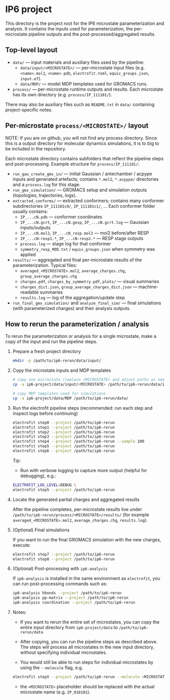 # IP6 project

This directory is the project root for the IP6 microstate parameterization
and analysis. It contains the inputs used for parameterization, the per‑
microstate pipeline outputs and the post-processed/aggregated results.

## Top-level layout

- `data/` — input materials and auxiliary files used by the pipeline:
  - `data/input/<MICROSTATE>/` — per-microstate input files (e.g. `<name>.mol2`,
    `<name>.pdb`, `electrofit.toml`, `equiv_groups.json`, `input.ef`).
  - `data/MDP/` — model MDP templates used for GROMACS runs.
- `process/` — per-microstate runtime outputs and results. Each microstate has
  its own directory (e.g. `process/IP_111101/`).

There may also be auxiliary files such as `README.txt` in `data/` containing
project-specific notes.

## Per-microstate `process/<MICROSTATE>/` layout

NOTE: If you are on github, you will not find any process directory. Since this is a output directory for molecular dynamics simulations, it is to big to be included in the repository.

Each microstate directory contains subfolders that reflect the
pipeline steps and post-processing. Example structure for `process/IP_111101/`:

- `run_gau_create_gmx_in/` — initial Gaussian / antechamber / acpype inputs and
  generated artefacts; contains `*.mol2`, `*.acpype/` directories and
  a `process.log` for this stage.
- `run_gmx_simulation/` — GROMACS setup and simulation outputs (topologies,
  trajectories, logs).
- `extracted_conforms/` — extracted conformers; contains many conformer
  subdirectories `IP_111101c0/`, `IP_111101c1/`, ... Each conformer folder
  usually contains:
  - `IP_...cN.pdb` — conformer coordinates
  - `IP_...cN.gcrt`, `IP_...cN.gesp`, `IP_...cN.gcrt.log` — Gaussian inputs/outputs
  - `IP_...cN.mol2`, `IP_...cN_resp.mol2` — mol2 before/after RESP
  - `IP_...cN-resp1.*`, `IP_...cN-resp2.*` — RESP stage outputs
  - `process.log` — stage log for that conformer
  - `symmetry_resp_MOD.txt` / `equiv_groups.json` when symmetry was applied
- `results/` — aggregated and final per-microstate results of the parameterization. Typical files:
  - `averaged_<MICROSTATE>.mol2`, `average_charges.chg`, `group_average_charges.chg`
  - `charges.pdf`, `charges_by_symmetry.pdf`, `plots/` — visual summaries
  - `charges_dict.json`, `group_average_charges_dict.json` — machine-readable summaries
  - `results.log` — log of the aggregation/update step
- `run_final_gmx_simulation/` and `analyze_final_sim/` — final simulations
  (with parameterized charges) and their analysis outputs.

## How to rerun the parameterization / analysis

To rerun the parameterization or analysis for a single microstate, make a copy
of the input and run the pipeline steps.

1. Prepare a fresh project directory

    ```bash
    mkdir -p /path/to/ip6-rerun/data/input/
    ```

2. Copy the microstate inputs and MDP templates

    ```bash
    # copy one microstate (replace <MICROSTATE> and adjust paths as needed)
    cp -a ip6-project/data/input/<MICROSTATE> /path/to/ip6-rerun/data/input/

    # copy MDP templates used for simulations
    cp -a ip6-project/data/MDP /path/to/ip6-rerun/data/
    ```

3. Run the electrofit pipeline steps
  (recommended: run each step and inspect logs before continuing)

    ```bash
    electrofit step0 --project /path/to/ip6-rerun
    electrofit step1 --project /path/to/ip6-rerun
    electrofit step2 --project /path/to/ip6-rerun
    electrofit step3 --project /path/to/ip6-rerun
    electrofit step4 --project /path/to/ip6-rerun --sample 100
    electrofit step5 --project /path/to/ip6-rerun
    electrofit step6 --project /path/to/ip6-rerun
    ```

    Tip:
    - Run with verbose logging to capture more output (helpful for debugging), e.g.:
  
    ```bash
    ELECTROFIT_LOG_LEVEL=DEBUG \
    electrofit step5 --project /path/to/ip6-rerun
    ```

4. Locate the generated partial charges and aggregated results

    After the pipeline completes, per-microstate results live under
    `/path/to/ip6-rerun/process/<MICROSTATE>/results/` (for example
    `averaged_<MICROSTATE>.mol2`, `average_charges.chg`, `results.log`).

5. (Optional) Final simulations

    If you want to run the final GROMACS simulation with the new charges,
    execute:

    ```bash
    electrofit step7 --project /path/to/ip6-rerun
    electrofit step8 --project /path/to/ip6-rerun
    ```

6. (Optional) Post-processing with `ip6-analysis`

    If `ip6-analysis` is installed in the same environment as `electrofit`, you
    can run post-processing commands such as:

    ```bash
    ip6-analysis hbonds --project /path/to/ip6-rerun
    ip6-analysis pp-matrix --project /path/to/ip6-rerun
    ip6-analysis coordination --project /path/to/ip6-rerun
    ```

7. Notes:

    - If you want to rerun the entire set of microstates, you can copy the entire input directory from `ip6-project/data` to `/path/to/ip6-rerun/data`

    - After copying, you can run the pipeline steps as described above. The steps will process all microstates in the new input directory, without specifying individual microstates.
  
    - You would still be able to run steps for individual microstates by using the `--molecule` flag, e.g.

    ```bash
    electrofit stepX --project /path/to/ip6-rerun --molecule <MICROSTATE>
    ```

    - the `<MICROSTATE>` placeholder should be replaced with the actual microstate name (e.g. `IP_010101`).
